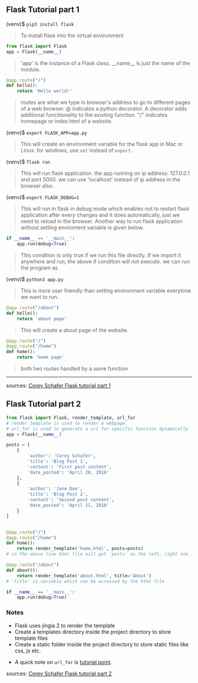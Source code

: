 ## Flask Tutorial part 1

(venv)$ `pip3 install flask`

> To install flask into the virtual environment

```python
from flask import Flask
app = Flask(__name__)
```

> 'app' is the instance of a Flask class. \_\_name\_\_ is just the name of the module.

```python
@app.route("/")
def hello():
    return 'Hello world!'
```

> routes are what we type in browser's address to go to different pages of a web browser. @ indicates a python decorator. A decorator adds additional funcitionality to the existing function. "/" indicates homepage or index.html of a website.

(venv)$ `export FLASK_APP=app.py`

> This will create an environment variable for the flask app in Mac or Linux. for windows, use `set` instead of `export`.

(venv)$ `flask run`

> This will run flask application. the app running on ip address: 127.0.0.1 and port 5000. we can use 'localhost' instead of ip address in the browser also.

(venv)$ `export FLASK_DEBUG=1`

> This will run in flask in debug mode which enables not to restart flask application after every changes and it does automatically, just we need to reload in the browser. Another way to run flask application without setting enviroment variable is given below.

```python
if __name__ == '__main__':
    app.run(debug=True)
```

> This condition is only true if we run this file directly. If we import it anywhere and run, the above if condition will not execute. we can run the program as

(venv)$ `python3 app.py`

> This is more user friendly than setting environment variable everytime we want to run.

```python
@app.route("/about")
def hello():
    return 'about page'
```

> This will create a about page of the website.

```python
@app.route("/")
@app.route("/home")
def home():
    return 'home page'
```

> both two routes handled by a same function

---

sources: [Corey Schafer Flask tutorial part 1](https://youtu.be/MwZwr5Tvyxo?si=dDDSeIZTt5IV7Hl0 "video tutorial")

## Flask Tutorial part 2

```python
from flask import Flask, render_template, url_for
# render_template is used to render a webpage.
# url_for is used to generate a url for specific function dynamically
app = Flask(__name__)

posts = [
    {
        'author': 'Corey Schafer',
        'title': 'Blog Post 1',
        'content': 'First post content',
        'date_posted': 'April 20, 2018'
    },
    {
        'author': 'Jane Doe',
        'title': 'Blog Post 2',
        'content': 'Second post content',
        'date_posted': 'April 21, 2018'
    }
]


@app.route("/")
@app.route("/home")
def home():
    return render_template('home.html', posts=posts)
# in the above line html file will get 'posts' on the left, right one indicates the above list of dictionary.

@app.route("/about")
def about():
    return render_template('about.html', title='About')
# 'title' is variable which can be accessed by the html file

if __name__ == '__main__':
    app.run(debug=True)
```

### Notes

- Flask uses jingia 2 to render the template
- Create a templates directory inside the project directory to store template files
- Create a static folder inside the project directory to store static files like css, js etc.

* A quick note on `url_for` is [tutorial point](https://www.tutorialspoint.com/flask/flask_url_building.htm "web content").

sources: [Corey Schafer Flask tutorial part 2](https://youtu.be/QnDWIZuWYW0?si=0sZW2bPp3dES2Urt "video tutorial")
